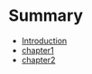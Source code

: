 # Summary

* [Introduction](README.md)
* [chapter1](chapter1.md)
* [chapter2](di-er-zhang-qiang-hua-xue-xi-jian-mo-wen-ti-ff1a-ma-er-ke-fu-jue-ce-guo-cheng.md)

